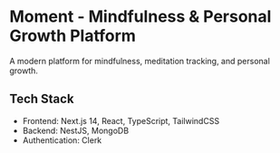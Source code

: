 # Moment - Mindfulness & Personal Growth Platform

A modern platform for mindfulness, meditation tracking, and personal growth.

## Tech Stack
- Frontend: Next.js 14, React, TypeScript, TailwindCSS
- Backend: NestJS, MongoDB
- Authentication: Clerk